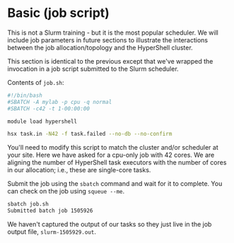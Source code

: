 Basic (job script)
==================


This is not a Slurm training - but it is the most popular scheduler.
We will include job parameters in future sections to illustrate the interactions
between the job allocation/topology and the HyperShell cluster.

This section is identical to the previous except that we've wrapped the invocation
in a job script submitted to the Slurm scheduler.

Contents of `job.sh`:

```sh
#!/bin/bash
#SBATCH -A mylab -p cpu -q normal
#SBATCH -c42 -t 1-00:00:00

module load hypershell

hsx task.in -N42 -f task.failed --no-db --no-confirm
```

You'll need to modify this script to match the cluster and/or scheduler at your site.
Here we have asked for a cpu-only job with 42 cores. We are aligning the number of
HyperShell task executors with the number of cores in our allocation; i.e., these
are single-core tasks.

Submit the job using the `sbatch` command and wait for it to complete.
You can check on the job using `squeue --me`.

```sh
sbatch job.sh
Submitted batch job 1505926
```

We haven't captured the output of our tasks so they just live in the job output
file, `slurm-1505929.out`.

